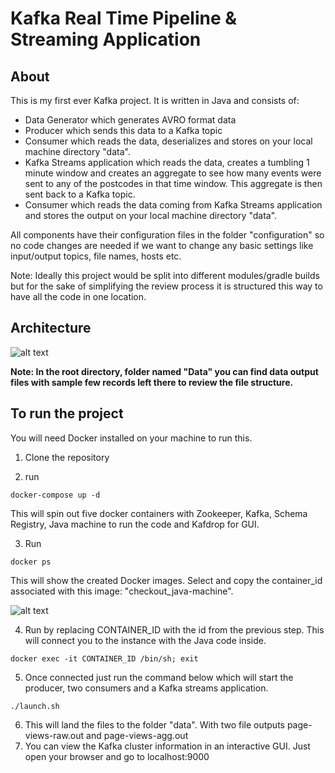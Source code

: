 # Kafka Real Time Pipeline & Streaming Application

## About

This is my first ever Kafka project. It is written in Java and consists of: 
* Data Generator which generates AVRO format data
* Producer which sends this data to a Kafka topic
* Consumer which reads the data, deserializes and stores on your local machine directory "data".
* Kafka Streams application which reads the data, creates a tumbling 1 minute window and creates an aggregate to see how many events were sent to any of the postcodes in that time window. This aggregate is then sent back to a Kafka topic.
* Consumer which reads the data coming from Kafka Streams application and stores the output on your local machine directory "data".

All components have their configuration files in the folder "configuration" so no code changes are needed if we want to change any basic settings like input/output topics, file names, hosts etc.

Note: Ideally this project would be split into different modules/gradle builds but for the sake of simplifying the review process it is structured this way to have all the code in one location.

## Architecture

![alt text](https://github.com/mmaaartin/checkout-kafka/blob/main/images/architecture.png "Architecture")

**Note: In the root directory, folder named "Data" you can find data output files with sample few records left there to review the file structure.**

## To run the project

You will need Docker installed on your machine to run this.

1) Clone the repository

2) run

```
docker-compose up -d
```

This will spin out five docker containers with Zookeeper, Kafka, Schema Registry, Java machine to run the code and Kafdrop for GUI.

3) Run
```
docker ps
```
This will show the created Docker images. Select and copy the container_id associated with this image: "checkout_java-machine".

![alt text](https://github.com/mmaaartin/checkout-kafka/blob/main/images/screenshot.png "Screenshot for docker ps")

4) Run by replacing CONTAINER_ID with the id from the previous step. This will connect you to the instance with the Java code inside.

```
docker exec -it CONTAINER_ID /bin/sh; exit
```
5) Once connected just run the command below which will start the producer, two consumers and a Kafka streams application. 

```
./launch.sh
```
6) This will land the files to the folder "data". With two file outputs page-views-raw.out and page-views-agg.out
7) You can view the Kafka cluster information in an interactive GUI. Just open your browser and go to localhost:9000
